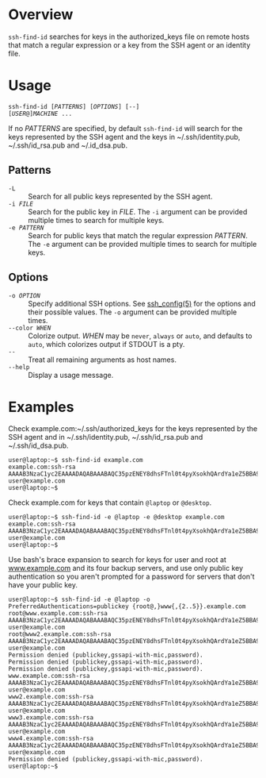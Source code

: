 Overview
========

`ssh-find-id` searches for keys in the authorized\_keys file on remote hosts
that match a regular expression or a key from the SSH agent or an identity
file.

Usage
=====

<code>ssh-find-id [<em>PATTERNS</em>] [<em>OPTIONS</em>] [--] [<em>USER</em>@]<em>MACHINE</em> ...</code>

If no *PATTERNS* are specified, by default `ssh-find-id` will search for the
keys represented by the SSH agent and the keys in ~/.ssh/identity.pub,
~/.ssh/id\_rsa.pub and ~/.id\_dsa.pub.

Patterns
--------
<dl>
<dt><code>-L</code></dt>
<dd>Search for all public keys represented by the SSH agent.</dd>
<dt><code>-i <em>FILE</em></code></dt>
<dd>Search for the public key in <em>FILE</em>. The <code>-i</code> argument
    can be provided multiple times to search for multiple keys.
</dd>
<dt><code>-e <em>PATTERN</em></code></dt>
<dd>Search for public keys that match the regular expression <em>PATTERN</em>.
    The <code>-e</code> argument can be provided multiple times to search for
    multiple keys.
</dd>
</dl>

Options
-------
<dl>
<dt><code>-o <em>OPTION</em></code></dt>
<dd>Specify additional SSH options. See
    <a href="http://linux.die.net/man/5/ssh_config">ssh_config(5)</a> for the
    options and their possible values. The <code>-o</code> argument can be
    provided multiple times.
</dd>
<dt><code>--color <em>WHEN</em></code></dt>
<dd>Colorize output. <em>WHEN</em> may be <code>never</code>,
    <code>always</code> or <code>auto</code>, and defaults to
    <code>auto</code>, which colorizes output if STDOUT is a pty.
</dd>
<dt><code>--</code></dt>
<dd>Treat all remaining arguments as host names.</dd>
<dt><code>--help</code></dt>
<dd>Display a usage message.</dd>
</dl>

Examples
========

Check example.com:~/.ssh/authorized\_keys for the keys represented by the SSH
agent and in ~/.ssh/identity.pub, ~/.ssh/id\_rsa.pub and ~/.ssh/id\_dsa.pub.

```console
user@laptop:~$ ssh-find-id example.com
example.com:ssh-rsa AAAAB3NzaC1yc2EAAAADAQABAAABAQC35pzENEY8dhsFTnl0t4pyXsokhQArdYa1eZ5BBA97f6pt/X4wo/Hgcsf0GAtFUgwRcNxy5Ca7zpDkVacSr3y4vIYgZt8bdv1mSHDQSmBqy/cMNk8042hzusq5EL71GMRS+H6ZW/Lv40JXSH0Ah3nrL2CuvFZVmn9bSw28ZiQKaDizLGzw0lotV2xKE0Bw8hB9m8MfiRalSn1xlwbtwUz5HcW+1K3kaLpjXbhNQk+gHaAtF8YVilXEnNmUqiUqXubUGZfDK47QU35HEVKs5lkm86d2dw4wKHejHZO+aa/7bUxFt/0/OurEt4LsrMTmhwwlrSmp9vaXhG7S8EMIaKil user@example.com
user@laptop:~$
```

Check example.com for keys that contain `@laptop` or `@desktop`.

```console
user@laptop:~$ ssh-find-id -e @laptop -e @desktop example.com
example.com:ssh-rsa AAAAB3NzaC1yc2EAAAADAQABAAABAQC35pzENEY8dhsFTnl0t4pyXsokhQArdYa1eZ5BBA97f6pt/X4wo/Hgcsf0GAtFUgwRcNxy5Ca7zpDkVacSr3y4vIYgZt8bdv1mSHDQSmBqy/cMNk8042hzusq5EL71GMRS+H6ZW/Lv40JXSH0Ah3nrL2CuvFZVmn9bSw28ZiQKaDizLGzw0lotV2xKE0Bw8hB9m8MfiRalSn1xlwbtwUz5HcW+1K3kaLpjXbhNQk+gHaAtF8YVilXEnNmUqiUqXubUGZfDK47QU35HEVKs5lkm86d2dw4wKHejHZO+aa/7bUxFt/0/OurEt4LsrMTmhwwlrSmp9vaXhG7S8EMIaKil user@example.com
user@laptop:~$
```

Use bash's brace expansion to search for keys for user and root at
www.example.com and its four backup servers, and use only public key
authentication so you aren't prompted for a password for servers that don't
have your public key.

```console
user@laptop:~$ ssh-find-id -e @laptop -o PreferredAuthentications=publickey {root@,}www{,{2..5}}.example.com
root@www.example.com:ssh-rsa AAAAB3NzaC1yc2EAAAADAQABAAABAQC35pzENEY8dhsFTnl0t4pyXsokhQArdYa1eZ5BBA97f6pt/X4wo/Hgcsf0GAtFUgwRcNxy5Ca7zpDkVacSr3y4vIYgZt8bdv1mSHDQSmBqy/cMNk8042hzusq5EL71GMRS+H6ZW/Lv40JXSH0Ah3nrL2CuvFZVmn9bSw28ZiQKaDizLGzw0lotV2xKE0Bw8hB9m8MfiRalSn1xlwbtwUz5HcW+1K3kaLpjXbhNQk+gHaAtF8YVilXEnNmUqiUqXubUGZfDK47QU35HEVKs5lkm86d2dw4wKHejHZO+aa/7bUxFt/0/OurEt4LsrMTmhwwlrSmp9vaXhG7S8EMIaKil user@example.com
root@www2.example.com:ssh-rsa AAAAB3NzaC1yc2EAAAADAQABAAABAQC35pzENEY8dhsFTnl0t4pyXsokhQArdYa1eZ5BBA97f6pt/X4wo/Hgcsf0GAtFUgwRcNxy5Ca7zpDkVacSr3y4vIYgZt8bdv1mSHDQSmBqy/cMNk8042hzusq5EL71GMRS+H6ZW/Lv40JXSH0Ah3nrL2CuvFZVmn9bSw28ZiQKaDizLGzw0lotV2xKE0Bw8hB9m8MfiRalSn1xlwbtwUz5HcW+1K3kaLpjXbhNQk+gHaAtF8YVilXEnNmUqiUqXubUGZfDK47QU35HEVKs5lkm86d2dw4wKHejHZO+aa/7bUxFt/0/OurEt4LsrMTmhwwlrSmp9vaXhG7S8EMIaKil user@example.com
Permission denied (publickey,gssapi-with-mic,password).
Permission denied (publickey,gssapi-with-mic,password).
Permission denied (publickey,gssapi-with-mic,password).
www.example.com:ssh-rsa AAAAB3NzaC1yc2EAAAADAQABAAABAQC35pzENEY8dhsFTnl0t4pyXsokhQArdYa1eZ5BBA97f6pt/X4wo/Hgcsf0GAtFUgwRcNxy5Ca7zpDkVacSr3y4vIYgZt8bdv1mSHDQSmBqy/cMNk8042hzusq5EL71GMRS+H6ZW/Lv40JXSH0Ah3nrL2CuvFZVmn9bSw28ZiQKaDizLGzw0lotV2xKE0Bw8hB9m8MfiRalSn1xlwbtwUz5HcW+1K3kaLpjXbhNQk+gHaAtF8YVilXEnNmUqiUqXubUGZfDK47QU35HEVKs5lkm86d2dw4wKHejHZO+aa/7bUxFt/0/OurEt4LsrMTmhwwlrSmp9vaXhG7S8EMIaKil user@example.com
www2.example.com:ssh-rsa AAAAB3NzaC1yc2EAAAADAQABAAABAQC35pzENEY8dhsFTnl0t4pyXsokhQArdYa1eZ5BBA97f6pt/X4wo/Hgcsf0GAtFUgwRcNxy5Ca7zpDkVacSr3y4vIYgZt8bdv1mSHDQSmBqy/cMNk8042hzusq5EL71GMRS+H6ZW/Lv40JXSH0Ah3nrL2CuvFZVmn9bSw28ZiQKaDizLGzw0lotV2xKE0Bw8hB9m8MfiRalSn1xlwbtwUz5HcW+1K3kaLpjXbhNQk+gHaAtF8YVilXEnNmUqiUqXubUGZfDK47QU35HEVKs5lkm86d2dw4wKHejHZO+aa/7bUxFt/0/OurEt4LsrMTmhwwlrSmp9vaXhG7S8EMIaKil user@example.com
www3.example.com:ssh-rsa AAAAB3NzaC1yc2EAAAADAQABAAABAQC35pzENEY8dhsFTnl0t4pyXsokhQArdYa1eZ5BBA97f6pt/X4wo/Hgcsf0GAtFUgwRcNxy5Ca7zpDkVacSr3y4vIYgZt8bdv1mSHDQSmBqy/cMNk8042hzusq5EL71GMRS+H6ZW/Lv40JXSH0Ah3nrL2CuvFZVmn9bSw28ZiQKaDizLGzw0lotV2xKE0Bw8hB9m8MfiRalSn1xlwbtwUz5HcW+1K3kaLpjXbhNQk+gHaAtF8YVilXEnNmUqiUqXubUGZfDK47QU35HEVKs5lkm86d2dw4wKHejHZO+aa/7bUxFt/0/OurEt4LsrMTmhwwlrSmp9vaXhG7S8EMIaKil user@example.com
www4.example.com:ssh-rsa AAAAB3NzaC1yc2EAAAADAQABAAABAQC35pzENEY8dhsFTnl0t4pyXsokhQArdYa1eZ5BBA97f6pt/X4wo/Hgcsf0GAtFUgwRcNxy5Ca7zpDkVacSr3y4vIYgZt8bdv1mSHDQSmBqy/cMNk8042hzusq5EL71GMRS+H6ZW/Lv40JXSH0Ah3nrL2CuvFZVmn9bSw28ZiQKaDizLGzw0lotV2xKE0Bw8hB9m8MfiRalSn1xlwbtwUz5HcW+1K3kaLpjXbhNQk+gHaAtF8YVilXEnNmUqiUqXubUGZfDK47QU35HEVKs5lkm86d2dw4wKHejHZO+aa/7bUxFt/0/OurEt4LsrMTmhwwlrSmp9vaXhG7S8EMIaKil user@example.com
Permission denied (publickey,gssapi-with-mic,password).
user@laptop:~$
```
